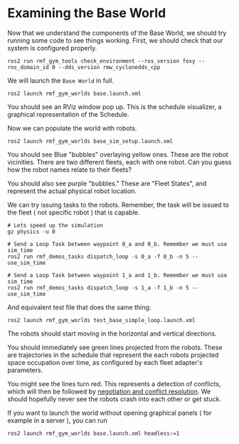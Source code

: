 # Examining the Base World

Now that we understand the components of the Base World, we should try running some code to see things working. First, we should check that our system is configured properly.

```
ros2 run rmf_gym_tools check_environment --ros_version foxy --ros_domain_id 0 --dds_version rmw_cyclonedds_cpp
```

We will launch the `Base World` in full.

```
ros2 launch rmf_gym_worlds base.launch.xml
```

You should see an RViz window pop up. This is the schedule visualizer, a graphical representation of the Schedule.

Now we can populate the world with robots.
```
ros2 launch rmf_gym_worlds base_sim_setup.launch.xml
```

You should see Blue "bubbles" overlaying yellow ones. These are the robot vicinities. There are two different fleets, each with one robot. Can you guess how the robot names relate to their fleets?

You should also see purple "bubbles." These are "Fleet States", and represent the actual physical robot location.

We can try issuing tasks to the robots. Remember, the task will be issued to the fleet ( not specific robot ) that is capable.

```
# Lets speed up the simulation
gz physics -u 0

# Send a Loop Task between waypoint 0_a and 0_b. Remember we must use sim_time
ros2 run rmf_demos_tasks dispatch_loop -s 0_a -f 0_b -n 5 --use_sim_time

# Send a Loop Task between waypoint 1_a and 1_b. Remember we must use sim_time
ros2 run rmf_demos_tasks dispatch_loop -s 1_a -f 1_b -n 5 --use_sim_time
```

And equivalent test file that does the same thing:
```
ros2 launch rmf_gym_worlds test_base_simple_loop.launch.xml
```

The robots should start moving in the horizontal and vertical directions. 

You should immediately see green lines projected from the robots. These are trajectories in the schedule that represent the each robots projected space occupation over time, as configured by each fleet adapter's parameters.

You might see the lines turn red. This represents a detection of conflicts, which will then be followed by [negotiation and conflict resolution](https://osrf.github.io/ros2multirobotbook/rmf-core.html?highlight=deconflict#traffic-deconfliction). We should hopefully never see the robots crash into each other or get stuck.

If you want to launch the world without opening graphical panels ( for example in a server ), you can run

```
ros2 launch rmf_gym_worlds base.launch.xml headless:=1
```

